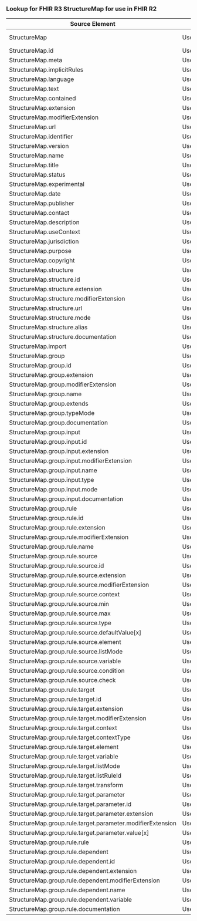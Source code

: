 ### Lookup for FHIR R3 StructureMap for use in FHIR R2

| Source Element | Usage | Target |
| -------------- | ----- | ------ |
| StructureMap | UseExtension | http://hl7.org/fhir/3.0/StructureDefinition/extension-StructureMap |
| StructureMap.id | UseExtensionFromAncestor | - |
| StructureMap.meta | UseExtensionFromAncestor | - |
| StructureMap.implicitRules | UseExtensionFromAncestor | - |
| StructureMap.language | UseExtensionFromAncestor | - |
| StructureMap.text | UseExtensionFromAncestor | - |
| StructureMap.contained | UseExtensionFromAncestor | - |
| StructureMap.extension | UseExtensionFromAncestor | - |
| StructureMap.modifierExtension | UseExtensionFromAncestor | - |
| StructureMap.url | UseExtensionFromAncestor | - |
| StructureMap.identifier | UseExtensionFromAncestor | - |
| StructureMap.version | UseExtensionFromAncestor | - |
| StructureMap.name | UseExtensionFromAncestor | - |
| StructureMap.title | UseExtensionFromAncestor | - |
| StructureMap.status | UseExtensionFromAncestor | - |
| StructureMap.experimental | UseExtensionFromAncestor | - |
| StructureMap.date | UseExtensionFromAncestor | - |
| StructureMap.publisher | UseExtensionFromAncestor | - |
| StructureMap.contact | UseExtensionFromAncestor | - |
| StructureMap.description | UseExtensionFromAncestor | - |
| StructureMap.useContext | UseExtensionFromAncestor | - |
| StructureMap.jurisdiction | UseExtensionFromAncestor | - |
| StructureMap.purpose | UseExtensionFromAncestor | - |
| StructureMap.copyright | UseExtensionFromAncestor | - |
| StructureMap.structure | UseExtensionFromAncestor | - |
| StructureMap.structure.id | UseExtensionFromAncestor | - |
| StructureMap.structure.extension | UseExtensionFromAncestor | - |
| StructureMap.structure.modifierExtension | UseExtensionFromAncestor | - |
| StructureMap.structure.url | UseExtensionFromAncestor | - |
| StructureMap.structure.mode | UseExtensionFromAncestor | - |
| StructureMap.structure.alias | UseExtensionFromAncestor | - |
| StructureMap.structure.documentation | UseExtensionFromAncestor | - |
| StructureMap.import | UseExtensionFromAncestor | - |
| StructureMap.group | UseExtensionFromAncestor | - |
| StructureMap.group.id | UseExtensionFromAncestor | - |
| StructureMap.group.extension | UseExtensionFromAncestor | - |
| StructureMap.group.modifierExtension | UseExtensionFromAncestor | - |
| StructureMap.group.name | UseExtensionFromAncestor | - |
| StructureMap.group.extends | UseExtensionFromAncestor | - |
| StructureMap.group.typeMode | UseExtensionFromAncestor | - |
| StructureMap.group.documentation | UseExtensionFromAncestor | - |
| StructureMap.group.input | UseExtensionFromAncestor | - |
| StructureMap.group.input.id | UseExtensionFromAncestor | - |
| StructureMap.group.input.extension | UseExtensionFromAncestor | - |
| StructureMap.group.input.modifierExtension | UseExtensionFromAncestor | - |
| StructureMap.group.input.name | UseExtensionFromAncestor | - |
| StructureMap.group.input.type | UseExtensionFromAncestor | - |
| StructureMap.group.input.mode | UseExtensionFromAncestor | - |
| StructureMap.group.input.documentation | UseExtensionFromAncestor | - |
| StructureMap.group.rule | UseExtensionFromAncestor | - |
| StructureMap.group.rule.id | UseExtensionFromAncestor | - |
| StructureMap.group.rule.extension | UseExtensionFromAncestor | - |
| StructureMap.group.rule.modifierExtension | UseExtensionFromAncestor | - |
| StructureMap.group.rule.name | UseExtensionFromAncestor | - |
| StructureMap.group.rule.source | UseExtensionFromAncestor | - |
| StructureMap.group.rule.source.id | UseExtensionFromAncestor | - |
| StructureMap.group.rule.source.extension | UseExtensionFromAncestor | - |
| StructureMap.group.rule.source.modifierExtension | UseExtensionFromAncestor | - |
| StructureMap.group.rule.source.context | UseExtensionFromAncestor | - |
| StructureMap.group.rule.source.min | UseExtensionFromAncestor | - |
| StructureMap.group.rule.source.max | UseExtensionFromAncestor | - |
| StructureMap.group.rule.source.type | UseExtensionFromAncestor | - |
| StructureMap.group.rule.source.defaultValue[x] | UseExtensionFromAncestor | - |
| StructureMap.group.rule.source.element | UseExtensionFromAncestor | - |
| StructureMap.group.rule.source.listMode | UseExtensionFromAncestor | - |
| StructureMap.group.rule.source.variable | UseExtensionFromAncestor | - |
| StructureMap.group.rule.source.condition | UseExtensionFromAncestor | - |
| StructureMap.group.rule.source.check | UseExtensionFromAncestor | - |
| StructureMap.group.rule.target | UseExtensionFromAncestor | - |
| StructureMap.group.rule.target.id | UseExtensionFromAncestor | - |
| StructureMap.group.rule.target.extension | UseExtensionFromAncestor | - |
| StructureMap.group.rule.target.modifierExtension | UseExtensionFromAncestor | - |
| StructureMap.group.rule.target.context | UseExtensionFromAncestor | - |
| StructureMap.group.rule.target.contextType | UseExtensionFromAncestor | - |
| StructureMap.group.rule.target.element | UseExtensionFromAncestor | - |
| StructureMap.group.rule.target.variable | UseExtensionFromAncestor | - |
| StructureMap.group.rule.target.listMode | UseExtensionFromAncestor | - |
| StructureMap.group.rule.target.listRuleId | UseExtensionFromAncestor | - |
| StructureMap.group.rule.target.transform | UseExtensionFromAncestor | - |
| StructureMap.group.rule.target.parameter | UseExtensionFromAncestor | - |
| StructureMap.group.rule.target.parameter.id | UseExtensionFromAncestor | - |
| StructureMap.group.rule.target.parameter.extension | UseExtensionFromAncestor | - |
| StructureMap.group.rule.target.parameter.modifierExtension | UseExtensionFromAncestor | - |
| StructureMap.group.rule.target.parameter.value[x] | UseExtensionFromAncestor | - |
| StructureMap.group.rule.rule | UseExtensionFromAncestor | - |
| StructureMap.group.rule.dependent | UseExtensionFromAncestor | - |
| StructureMap.group.rule.dependent.id | UseExtensionFromAncestor | - |
| StructureMap.group.rule.dependent.extension | UseExtensionFromAncestor | - |
| StructureMap.group.rule.dependent.modifierExtension | UseExtensionFromAncestor | - |
| StructureMap.group.rule.dependent.name | UseExtensionFromAncestor | - |
| StructureMap.group.rule.dependent.variable | UseExtensionFromAncestor | - |
| StructureMap.group.rule.documentation | UseExtensionFromAncestor | - |
